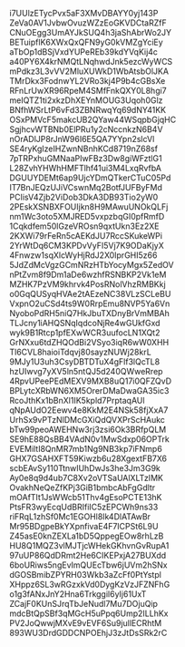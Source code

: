 i7UUlzETycPvx5aF3XMvDBAYY0yj143P
ZeVa0AV1JvbwOvuzWZzEoGKVDCtaRZfF
CNuOEgg3UmAYJkSUQ4h3jaShAbrWo2JY
BETuipflK6XWxQxQFN9yG0kVMZgYciEy
aTbOp1dBSjVxdYUPeREb39kdYVqKij4c
a40PY6X4krNMQtLNqhwdJnk5ezcWyWCS
mPdkz3L3vVV2MluXUWkD1WbAtsbOlJKA
TMrDkx3FodnwYL2VRo3kj4P9b4cGBsXe
RFnLrUwXR96RpeM4SMfFnkQXY0L8hgi7
meIQTZ1ti2xkzDhXEYnMOUG3Uqoh0Glz
BNfhWSrLtP6vFd3ZBNRwqYq69dNY41KK
OSxPMVcF5makcUB2QYaw44WSqpbGjqHC
SgjhcvWTBNb0ElPRu1y2cNccnkzN6B4V
nOrADlJP8rJnW96I6E5QA7YYpn2slcVl
SE4ryKgIzeIHZwnNBnhKCd8719nZ68sf
7pTRPxhuGMNaaPIwFBz3Dw8giWFztlG1
L28ZvhYHWhHMFTlhf41ui3M4LxqRvfbA
DGUUYDEMt6ap9UjcYDmQTkerCTuC05Pd
IT7BnJEQzUJiVCswnMq2BotfJUFByFMd
PCIisV4Zjb2ViDob3DkA3DB93Tio2yW0
2PEskXSNBXFOUIjkn8H9MAwuUNOkQLFj
nm1Wc3oto5XMJRED5vxpzbqGI0pfRmfD
1Cqkdfem50lGzeVROsn9qxtUkn3Ez2XE
2KXWi79rFeRn5cAEKdJU7RccSKukeWPi
2YrWtDq6CM3KPDvVyFI5Vj7K9ODaKjyX
4Fnwzw1sqXlcWyHjRdJ2X0IprGHI5z66
5JdZdMcVgzGCmNRzHTbYocyMgx5ZedOV
nPtZvm8f9Dm1aDe6wzhfRSNBKP2Vk1eM
MZHK7PzVM9khrvk4PosRNolVhzRMBKkj
o0GqQUSyqHVAe2tAEzeNC38VLzSCLeBU
VxpnO2uCSd4ts9W0RrpEmu8NVP5Ya6Vn
NyoboPdRH5niQ7HkJbuTXDnyBrVmMBAh
TLJcny1iAHQSNqIqdcoNjRe4wGUkfGxd
wyk9B1Rtcp1pfEXwWCR3uufocLN1XQt2
GrNXxu6tdZHQOdBi2VSyo3iqR6wW0XHH
Tl6CVL8haioiTdqvj80sayzNUWj28krL
9MJy1U3uh3CsyDBTDTuX4gFlf3lQcTL8
hzUIwvg7yXV5ln5ntQJ5d240QWweRrep
4RpvUPeePEdMEXV9MXB8uQ17i0QFZQvD
BPLytcXRbWN6XM5OrerDMaDwaGA35ic3
RcoJthKx1bBnXl1IK5kpld7PrptaqAUl
qNpAUdO2Eewv4e8KkM2E4NSk58fjXxA7
UrhSx9vPTzNlDMcGXiQdQVXPrScHAukc
bTw99peoAWEHNw3rj3zsi6Ok3BRfpQLM
SE9hE88QsBB4VAdN0v1MwSdxp06OPTrk
EVEMiltI8QnMR7mb1Ng9NB3kp7iFNmp6
GHX7GSAHXFT59Kiwzb6u28XgextFB7X6
scbEAvSy110TtnwIUhDwJs3he3Jm3G9k
Ay0e8q9d4ub7C8Xv2oVTSaUAlXLTzIMK
OvakhNeQeZfKPj3GiB1bmbcAbFgGdltr
mOAfTIt1JsWWcb51Thv4gEsoPCTE13hK
PtsFR3wyEcqUdBRIfiIC5zEPCWh9ns33
riFRqL1zhSf0Mc1EGOHl8Ik4DlATAwBr
Mr95BDgpeBkYXpnfivaE4F7ICPSt6L9U
Z45asE0knZEXLa1bD5QppegEOw8rhLzB
HU8Q1MQZ3vlMJTjcWHekGKhvnGvRupA1
97uUP86QdDRmt2He6CIKEPxjA27BUXdd
6boURiws5ngEvImQUEcTbw6jUVm2hSNx
dGOSBmibZPYRH03Wkb3aZcFf0PtYstpl
XHppz6SL3wRGzxkVd0DygKzVzJFZNFhG
o1g3fANxJnY2Hna6Trkggil6yIj61UxT
ZCajF0KUnSJrqTbJeNudl7Mu7DOjuQip
mdcBtQpSBf3qMGcH5uPpq6Ump2ILLhKx
PV2JoQwwjMXvE9vEVF6Su9jullECRhtM
893WU3DrdGDDCNPOEhjJ3zJtDsSRk2rC
